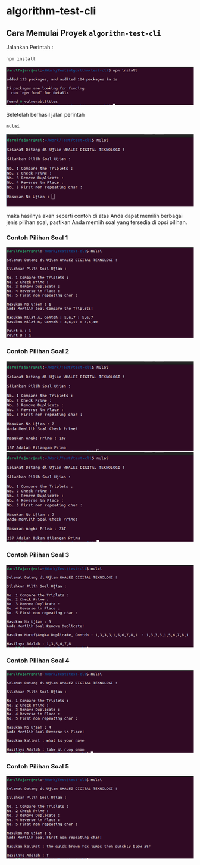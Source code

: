 # algorithm-test-cli
## Cara Memulai Proyek `algorithm-test-cli`

Jalankan Perintah : 

    npm install

![Minion](./image/npm-install.png)


Seletelah berhasil jalan perintah

    mulai


![Minion](./image/mulai.png)

maka hasilnya akan seperti contoh di atas
Anda dapat memilih berbagai jenis pilihan soal, pastikan Anda memiih soal yang tersedia di opsi pilihan.


### Contoh Pilihan Soal 1

![Minion](./image/quiz-1.png)


### Contoh Pilihan Soal 2

![Minion](./image/quiz-2.png)
![Minion](./image/quiz-2.1.png)


### Contoh Pilihan Soal 3

![Minion](./image/quiz-3.png)


### Contoh Pilihan Soal 4

![Minion](./image/quiz-4.png)


### Contoh Pilihan Soal 5

![Minion](./image/quiz-5.png)

